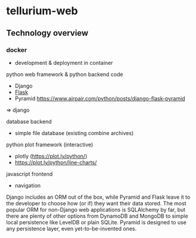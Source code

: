 # tellurium-web

## Technology overview

### docker 
* development & deployment in container

python web framework & python backend code
* Django
* [Flask](http://flask.pocoo.org/)
* Pyramid
https://www.airpair.com/python/posts/django-flask-pyramid

=> django

database backend
* simple file database (existing combine archives)

python plot framework (interactive)
* plotly (https://plot.ly/python/)
* https://plot.ly/python/line-charts/

javascript frontend
* navigation


Django includes an ORM out of the box, while Pyramid and Flask leave 
it to the developer to choose how (or if) they want their data stored. 
The most popular ORM for non-Django web applications is SQLAlchemy by 
far, but there are plenty of other options from DynamoDB and MongoDB 
to simple local persistence like LevelDB or plain SQLite. Pyramid is 
designed to use any persistence layer, even yet-to-be-invented ones.

